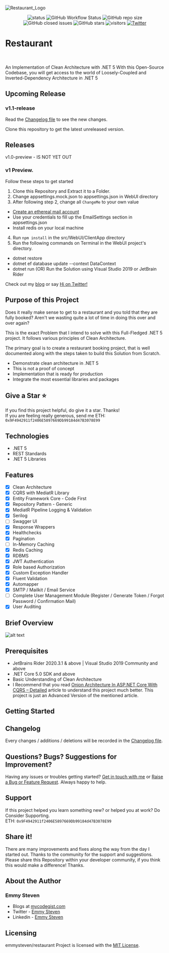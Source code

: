 
![Restaurant_Logo](https://github.com/emmysteven/restaurant/blob/main/media/restaurant.png)

<div align="center">
	<img alt="status" src="https://img.shields.io/badge/Status-developing-brightgree">
	<img alt="GitHub Workflow Status" src="https://img.shields.io/github/workflow/status/emmysteven/restaurant/.NET">
	<img alt="GitHub repo size" src="https://img.shields.io/github/repo-size/emmysteven/restaurant">
	<img alt="GitHub closed issues" src="https://img.shields.io/github/issues-closed/emmysteven/restaurant">
	<img alt="GitHub stars" src="https://img.shields.io/github/stars/emmysteven/restaurant">
	<img alt="visitors" src="https://visitor-badge.laobi.icu/badge?page_id=restuarant">
	<a href="https://twitter.com/intent/tweet?hashtags=restaurant,foodie,dotnet,oss&text=🥘+Restuarant.+A+booking+platform+for+those+who+love+eating+outdoors&url=https%3A%2F%2Fgithub.com%2Femmysteven%2Frestuarant&via=emmysteven_">
		<img alt="Twitter" src="https://img.shields.io/twitter/url/http/shields.io.svg?style=flat&logo=twitter">
	</a>

</div>

# Restaurant
<br/>

An Implementation of Clean Architecture with .NET 5
With this Open-Source Codebase, you will get access to the world of Loosely-Coupled and Inverted-Dependency Architecture in .NET 5

## Upcoming Release

### v1.1-release

Read the [Changelog file](https://github.com/emmysteven/restaurant/blob/main/CHANGELOG.md) to see the new changes.

Clone this repository to get the latest unreleased version.


## Releases

v1.0-preview - IS NOT YET OUT<!--[Download the first Preview here](https://github.com/emmysteven/restaurant/releases/tag/v1.0-preview) -->

### v1 Preview.
Follow these steps to get started
1. Clone this Repository and Extract it to a Folder.
2. Change appsettings.mock.json to appsettings.json in WebUI directory
3. After following step 2, change all <code>ChangeMe</code> to your own value
- [Create an ethereal mail account](https://ethereal.email/)
- Use your credentials to fill up the EmailSettings section in appsettings.json
- Install redis on your local machine
4. Run <code>npm install</code> in the src/WebUI/ClientApp directory
5. Run the following commands on Terminal in the WebUI project's directory.
- dotnet restore
- dotnet ef database update --context DataContext
- dotnet run (OR) Run the Solution using Visual Studio 2019 or JetBrain Rider

Check out my [blog](https://www.mycodegist.com) or say [Hi on Twitter!](https://twitter.com/emmysteven_)

## Purpose of this Project

Does it really make sense to get to a restaurant and you told that they are fully booked? Aren't we wasting quite a lot of time in doing this over and over again?

This is the exact Problem that I intend to solve with this Full-Fledged .NET 5 project. It follows various principles of Clean Architecture.

The primary goal is to create a restaurant booking project, that is well documented along with the steps taken to build this Solution from Scratch.
- Demonstrate clean architecture in .NET 5
- This is not a proof of concept
- Implementation that is ready for production
- Integrate the most essential libraries and packages

## Give a Star ⭐
If you find this project helpful, do give it a star. Thanks! <br/>
If you are feeling really generous, send me ETH: <code>0x9F4942911f2406E5897669Db99184d47B3078E99</code>

## Technologies
- .NET 5
- REST Standards
- .NET 5 Libraries

## Features
- [x] Clean Architecture
- [x] CQRS with MediatR Library
- [x] Entity Framework Core - Code First
- [x] Repository Pattern - Generic
- [x] MediatR Pipeline Logging & Validation
- [x] Serilog
- [ ] Swagger UI
- [x] Response Wrappers
- [x] Healthchecks
- [x] Pagination
- [ ] In-Memory Caching
- [x] Redis Caching
- [x] RDBMS
- [x] JWT Authentication
- [x] Role based Authorization
- [x] Custom Exception Handler
- [x] Fluent Validation
- [x] Automapper
- [x] SMTP / Mailkit / Email Service
- [ ] Complete User Management Module (Register / Generate Token / Forgot Password / Confirmation Mail)
- [x] User Auditing

## Brief Overview
![alt text](https://pbs.twimg.com/media/EnmjcrjW4AEvm-e?format=jpg&name=900x900)

## Prerequisites
- JetBrains Rider 2020.3.1 & above | Visual Studio 2019 Community and above
- .NET Core 5.0 SDK and above
- Basic Understanding of Clean Architecture
- I Recommend that you read [Onion Architecture In ASP.NET Core With CQRS – Detailed](https://www.codewithmukesh.com/blog/onion-architecture-in-aspnet-core/) article to understand this project much better. This project is just an Advanced Version of the mentioned article.

## Getting Started

## Changelog
Every changes / additions / deletions will be recorded in the [Changelog file](https://github.com/emmysteven/Restaurant/blob/main/CHANGELOG.md).

## Questions? Bugs? Suggestions for Improvement?
Having any issues or troubles getting started? [Get in touch with me](https://www.mycodegist.com/contact) or [Raise a Bug or Feature Request](https://github.com/emmysteven/restaurant/issues/new/choose). Always happy to help.

## Support
If this project helped you learn something new? or helped you at work? Do Consider Supporting. <br/>
ETH: <code>0x9F4942911f2406E5897669Db99184d47B3078E99</code>


## Share it!
There are many improvements and fixes along the way from the day I started out. Thanks to the community for the support and suggestions.
Please share this Repository within your developer community, if you think this would make a difference! Thanks.

## About the Author
### Emmy Steven
- Blogs at [mycodegist.com](https://www.mycodegist.com)
- Twitter - [Emmy Steven](https://www.twitter.com/emmysteven_)
- Linkedin - [Emmy Steven](https://www.linkedin.com/in/emmysteven/)

## Licensing
emmysteven/restaurant Project is licensed with the [MIT License](https://github.com/emmysteven/restaurant/blob/main/LICENSE).
